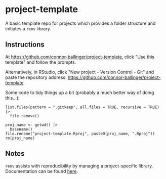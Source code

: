 # project-template
A basic template repo for projects which provides a folder structure and initiates a `renv` library.

## Instructions

At https://github.com/connor-ballinger/project-template, click "Use this template" and follow the prompts.

Alternatively, in RStudio, click "New project - Version Control - Git" and paste the repository address:
https://github.com/connor-ballinger/project-template.

Some code to tidy things up a bit (probably a much better way of doing this...):

```
list.files(pattern = ".gitkeep", all.files = TRUE, recursive = TRUE) |> 
  file.remove()

proj_name <- getwd() |>
  basename()
file.rename("project-template.Rproj", paste0(proj_name, ".Rproj"))
rm(proj_name)
```

## Notes

`renv` assists with reproducibility by managing a project-specific library. 
Documentation can be found [here](https://rstudio.github.io/renv/articles/renv.html).
